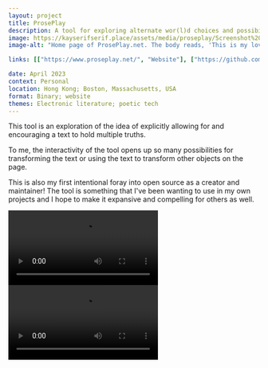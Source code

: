 ```yaml
---
layout: project
title: ProsePlay
description: A tool for exploring alternate wor(l)d choices and possibilities.
image: https://kayserifserif.place/assets/media/proseplay/Screenshot%202023-04-04%20at%209.16.10%20AM.png
image-alt: "Home page of ProsePlay.net. The body reads, 'This is my lovely poem for this moment. This is a poem for exploring alternate words. This is a poem for making interactive poems. A poem can live so many lives — show us how it once was.' In certain places in the text, words or phrases are contained in boxes, suggesting that there are other possibilities than what is currently being shown."

links: [["https://www.proseplay.net/", "Website"], ["https://github.com/proseplay/proseplay/", "GitHub"]]

date: April 2023
context: Personal
location: Hong Kong; Boston, Massachusetts, USA
format: Binary; website
themes: Electronic literature; poetic tech
---
```


This tool is an exploration of the idea of explicitly allowing for and encouraging a text to hold multiple truths.

To me, the interactivity of the tool opens up so many possibilities for transforming the text or using the text to transform other objects on the page.

This is also my first intentional foray into open source as a creator and maintainer! The tool is something that I've been wanting to use in my own projects and I hope to make it expansive and compelling for others as well.

<div class="gallery">
  <div><video controls src="/assets/media/proseplay/Screen Recording 2023-04-04 at 9.16.15 AM.mp4"></video></div>
  <div><video controls src="/assets/media/proseplay/Screen Recording 2023-04-04 at 9.18.24 AM.mp4"></video></div>
</div>